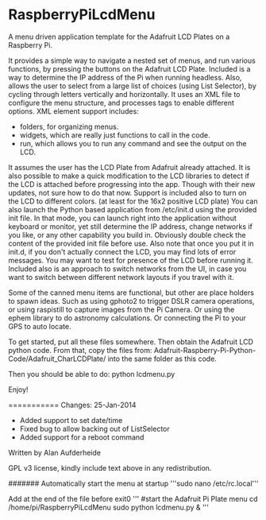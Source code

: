 RaspberryPiLcdMenu
==================

A menu driven application template for the Adafruit LCD Plates on a Raspberry Pi.

It provides a simple way to navigate a nested set of menus, and run various
functions, by pressing the buttons on the Adafruit LCD Plate.  Included is a way
to determine the IP address of the Pi when running
headless.  Also, allows the user to select from a large list of choices (using
List Selector), by cycling through letters vertically and horizontally.
It uses an XML file to configure the menu structure, and processes tags to
enable different options.  XML element support includes:
- folders, for organizing menus.
- widgets, which are really just functions to call in the code.
- run, which allows you to run any command and see the output on the LCD.

It assumes the user has the LCD Plate from Adafruit already attached.  It is
also possible to make a quick modification to the LCD libraries to detect if
the LCD is attached before progressing into the app.  Though with their new updates, not sure how to do that now.
Support is included also to turn on the LCD to different colors. (at least for
the 16x2 positive LCD plate)
You can also launch the Python based application from /etc/init.d using the
provided init file.  In that mode, you can launch right into the application
without keyboard or monitor, yet still determine the IP address, change networks
if you like, or any other capability you build in.  Obviously double check the
content of the provided init file before use.  Also note that once you put it
in init.d, if you don't actually connect the LCD, you may find lots of error
messages.  You may want to test for presence of the LCD before running it.
Included also is an approach to switch networks from the UI, in case you want to
switch between different network layouts if you travel with it.

Some of the canned menu items are functional, but other are place holders to
spawn ideas.  Such as using gphoto2 to trigger DSLR camera operations, or using
raspistill to capture images from the Pi Camera.  Or using the ephem library to
do astronomy calculations.  Or connecting the Pi to your GPS to auto locate.

To get started, put all these files somewhere.  Then obtain the Adafruit LCD
python code.  From that, copy the files from:
Adafruit-Raspberry-Pi-Python-Code/Adafruit_CharLCDPlate/
into the same folder as this code.

Then you should be able to do:
python lcdmenu.py

Enjoy!

===========
Changes:
25-Jan-2014
 - Added support to set date/time
 - Fixed bug to allow backing out of ListSelector
 - Added support for a reboot command

Written by Alan Aufderheide

GPL v3 license, kindly include text above in any redistribution.

#######
Automatically start the menu at startup
'''sudo nano /etc/rc.local'''

Add at the end of the file before exit0
'''
#start the Adafruit Pi Plate menu
cd /home/pi/RaspberryPiLcdMenu
sudo python lcdmenu.py &
'''
